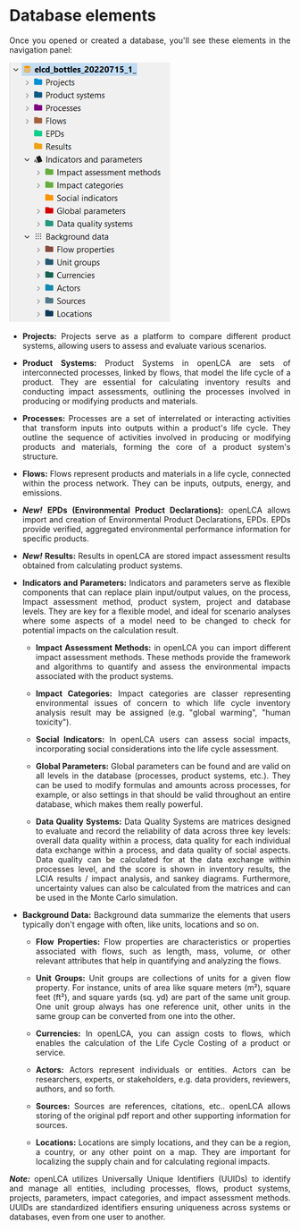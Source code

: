 # Database elements

<div style='text-align: justify;'>
 
Once you opened or created a database, you'll see these elements in the navigation panel:

![](../media/database_elements_1.png)

- **Projects:** Projects serve as a platform to compare different product systems, allowing users to assess and evaluate various scenarios.

- **Product Systems:** Product Systems in openLCA are sets of interconnected processes, linked by flows, that model the life cycle of a product. They are essential for calculating inventory results and conducting impact assessments, outlining the processes involved in producing or modifying products and materials.

- **Processes:** Processes are a set of interrelated or interacting activities that transform inputs into outputs within a product's life cycle. They outline the sequence of activities involved in producing or modifying products and materials, forming the core of a product system's structure.

- **Flows:** Flows represent products and materials in a life cycle, connected within the process network. They can be inputs, outputs, energy, and emissions.

- _**New!**_ **EPDs (Environmental Product Declarations):** openLCA allows import and creation of Environmental Product Declarations, EPDs. EPDs provide verified, aggregated environmental performance information for specific products.

- _**New!**_ **Results:** Results in openLCA are stored impact assessment results obtained from calculating product systems.

- **Indicators and Parameters:** Indicators and parameters serve as flexible components that can replace plain input/output values, on the process, Impact assessment method, product system, project and database levels. They are key for a flexible model, and ideal for scenario analyses where some aspects of a model need to be changed to check for potential impacts on the calculation result.

	- **Impact Assessment Methods:** in openLCA you can import different impact assessment methods. These methods provide the framework and algorithms to quantify and assess the environmental impacts associated with the product systems.

	- **Impact Categories:** Impact categories are classer representing environmental issues of concern to which life cycle inventory analysis result may be assigned (e.g. "global warming", "human toxicity").

	- **Social Indicators:** In openLCA users can assess social impacts, incorporating social considerations into the life cycle assessment.

	- **Global Parameters:** Global parameters can be found and are valid on all levels in the database (processes, product systems, etc.). They can be used to modify formulas and amounts across processes, for example, or also settings in that should be valid throughout an entire database, which makes them really powerful.

	- **Data Quality Systems:** Data Quality Systems are matrices designed to evaluate and record the reliability of data across three key levels: overall data quality within a process, data quality for each individual data exchange within a process, and data quality of social aspects. Data quality can be calculated for at the data exchange within processes level, and the score is shown in inventory results, the LCIA results / impact analysis, and sankey diagrams. Furthermore, uncertainty values can also be calculated from the matrices and can be used in the Monte Carlo simulation.

- **Background Data:** Background data summarize the elements that users typically don't engage with often, like units, locations and so on.

	- **Flow Properties:** Flow properties are characteristics or properties associated with flows, such as length, mass, volume, or other relevant attributes that help in quantifying and analyzing the flows.

	- **Unit Groups:** Unit groups are collections of units for a given flow property. For instance, units of area like square meters (m²), square feet (ft²), and square yards (sq. yd) are part of the same unit group. One unit group always has one reference unit, other units in the same group can be converted from one into the other. 

	- **Currencies:** In openLCA, you can assign costs to flows, which enables the calculation of the Life Cycle Costing of a product or service.

	- **Actors:** Actors represent individuals or entities. Actors can be researchers, experts, or stakeholders, e.g. data providers, reviewers, authors, and so forth.

	- **Sources:** Sources are references, citations, etc.. openLCA allows storing of the original pdf report and other supporting information for sources.

	- **Locations:** Locations are simply locations, and they can be a region, a country, or any other point on a map. They are important for localizing the supply chain and for calculating regional impacts.

**_Note:_** openLCA utilizes Universally Unique Identifiers (UUIDs) to identify and manage all entities, including processes, flows, product systems, projects, parameters, impact categories, and impact assessment methods. UUIDs are standardized identifiers ensuring uniqueness across systems or databases, even from one user to another.

</div>